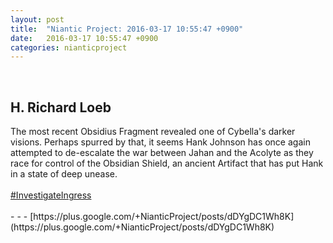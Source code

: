 ```yaml
---
layout: post
title:  "Niantic Project: 2016-03-17 10:55:47 +0900"
date:   2016-03-17 10:55:47 +0900
categories: nianticproject
---
```

<div class="shared"><br /><h2>H. Richard Loeb</h2>The most recent Obsidius Fragment revealed one of Cybella's darker visions. Perhaps spurred by that, it seems Hank Johnson has once again attempted to de-escalate the war between Jahan and the Acolyte as they race for control of the Obsidian Shield, an ancient Artifact that has put Hank in a state of deep unease.<br /><br /> <a rel="nofollow" class="ot-hashtag" href="https://plus.google.com/s/%23InvestigateIngress">#InvestigateIngress</a>  <br /><br /></div>
- - -
[https://plus.google.com/+NianticProject/posts/dDYgDC1Wh8K](https://plus.google.com/+NianticProject/posts/dDYgDC1Wh8K)
